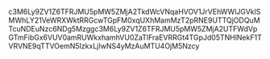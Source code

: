 c3M6Ly9ZV1Z6TFRJMU5pMW5ZMjA2TkdWcVNqaHVOV1JrVEhWWlJGVklSMWhLY21VeWRXWktRRGcwTGpFM0xqUXhMamMzT2pRNE9UTTQjODQuMTcuNDEuNzc6NDg5Mzggc3M6Ly9ZV1Z6TFRJMU5pMW5ZMjA2UTFWdVpGTmFibGx6VUV0amRUWkxhamhVU0ZaTlFraEVRRGt4TGpJd05TNHlNekF1TVRVNE9qTTVOemN5IzkxLjIwNS4yMzAuMTU4OjM5Nzcy
